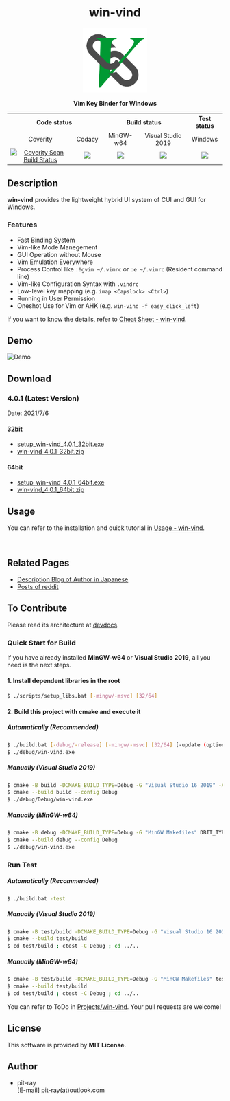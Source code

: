 <h1 align="center">win-vind</h1>

<p align="center">
  <img src="https://github.com/pit-ray/pit-ray.github.io/blob/master/win-vind/imgs/win-vind-icon.png?raw=true" width="150" height="150" />
  <p align="center"><b>Vim Key Binder for Windows</b></p>  
</p>  

<table align="center">
    <tr>
        <th colspan="2">Code status</th>
        <th colspan="2">Build status</th>
        <th colspan="2">Test status</th>
    </tr>
    <tr align="center">
        <td>Coverity</td>
        <td>Codacy</td>
        <td>MinGW-w64</td>
        <td>Visual Studio 2019</td>
        <td>Windows</td>
    </tr>
    <tr>
        <td align="center">
            <a href="https://scan.coverity.com/projects/pit-ray-win-vind"><img alt="Coverity Scan Build Status" src="https://scan.coverity.com/projects/22417/badge.svg"/></a>  
        </td>
        <td align="center">
            <a href="https://www.codacy.com/gh/pit-ray/win-vind/dashboard?utm_source=github.com&amp;utm_medium=referral&amp;utm_content=pit-ray/win-vind&amp;utm_campaign=Badge_Grade"><img src="https://app.codacy.com/project/badge/Grade/8f2e6f2826904efd82019f5888574327" /></a>
        </td>
        <td align="center">
            <a href="https://travis-ci.org/pit-ray/win-vind"><img src="https://travis-ci.org/pit-ray/win-vind.svg?branch=master" /></a>
        </td>
        <td align="center">
            <a href="https://github.com/pit-ray/win-vind/actions/workflows/msvc.yml"><img src="https://github.com/pit-ray/win-vind/actions/workflows/msvc.yml/badge.svg"></a>
        </td>
        <td align="center">
            <a href="https://github.com/pit-ray/win-vind/actions/workflows/test.yml"><img src="https://github.com/pit-ray/win-vind/actions/workflows/test.yml/badge.svg"></a>
        </td>
    </tr>
</table>
  

## Description
**win-vind** provides the lightweight hybrid UI system of CUI and GUI for Windows. 

### Features
- Fast Binding System
- Vim-like Mode Manegement
- GUI Operation without Mouse
- Vim Emulation Everywhere
- Process Control like `:!gvim ~/.vimrc` or `:e ~/.vimrc` (Resident command line)
- Vim-like Configuration Syntax with `.vindrc`
- Low-level key mapping (e.g. `imap <Capslock> <Ctrl>`)
- Running in User Permission
- Oneshot Use for Vim or AHK (e.g. `win-vind -f easy_click_left`)

If you want to know the details, refer to <a href="https://pit-ray.github.io/win-vind/cheat_sheet/">Cheat Sheet - win-vind</a>.  

## Demo

<img src="https://github.com/pit-ray/win-vind/blob/gh-pages/imgs/4xxdemo.gif?raw=true" title="Demo" >

<br>  

## Download
### 4.0.1 (Latest Version)  
Date: 2021/7/6  

#### 32bit  
- <a href="https://github.com/pit-ray/win-vind/releases/download/v4.0.0/setup_win-vind_4.0.1_32bit.exe.zip">setup_win-vind_4.0.1_32bit.exe</a>
- <a href="https://github.com/pit-ray/win-vind/releases/download/v4.0.0/win-vind_4.0.1_32bit.zip">win-vind_4.0.1_32bit.zip</a>  

#### 64bit  
- <a href="https://github.com/pit-ray/win-vind/releases/download/v4.0.0/setup_win-vind_4.0.1_64bit.exe.zip">setup_win-vind_4.0.1_64bit.exe</a>
- <a href="https://github.com/pit-ray/win-vind/releases/download/v4.0.0/win-vind_4.0.1_64bit.zip">win-vind_4.0.1_64bit.zip</a> 
  
## Usage
You can refer to the installation and quick tutorial in [Usage - win-vind](https://pit-ray.github.io/win-vind/usage/).  

<br>  
  
## Related Pages
- <a href="https://www.pit-ray.com/archive/category/win-vind">Description Blog of Author in Japanese</a>  
- <a href="https://www.reddit.com/user/pit-ray/posts/">Posts of reddit</a>  

## To Contribute

Please read its architecture at <a href="devdocs/README.md">devdocs</a>.  

### Quick Start for Build  
If you have already installed **MinGW-w64** or **Visual Studio 2019**, all you need is the next steps.  

#### 1. Install dependent libraries in the root
  ```bash  
  $ ./scripts/setup_libs.bat [-mingw/-msvc] [32/64]
  ```  

#### 2. Build this project with cmake and execute it

##### Automatically (Recommended)
  ```bash
  $ ./build.bat [-debug/-release] [-mingw/-msvc] [32/64] [-update (optional)]
  $ ./debug/win-vind.exe
  ```

##### Manually (Visual Studio 2019)
  ```bash
  $ cmake -B build -DCMAKE_BUILD_TYPE=Debug -G "Visual Studio 16 2019" -A x64 DBIT_TYPE=64 .
  $ cmake --build build --config Debug
  $ ./debug/Debug/win-vind.exe
  ```

##### Manually (MinGW-w64)
  ```bash
  $ cmake -B debug -DCMAKE_BUILD_TYPE=Debug -G "MinGW Makefiles" DBIT_TYPE=64 .
  $ cmake --build debug --config Debug
  $ ./debug/win-vind.exe
  ```

### Run Test 

##### Automatically (Recommended)
  ```bash
  $ ./build.bat -test
  ```

##### Manually (Visual Studio 2019)
  ```bash
  $ cmake -B test/build -DCMAKE_BUILD_TYPE=Debug -G "Visual Studio 16 2019" test
  $ cmake --build test/build
  $ cd test/build ; ctest -C Debug ; cd ../..
  ```

##### Manually (MinGW-w64)
  ```bash
  $ cmake -B test/build -DCMAKE_BUILD_TYPE=Debug -G "MinGW Makefiles" test
  $ cmake --build test/build
  $ cd test/build ; ctest -C Debug ; cd ../..
  ```

You can refer to ToDo in <a href="https://github.com/pit-ray/win-vind/projects/2">Projects/win-vind</a>. Your pull requests are welcome!

## License  

This software is provided by **MIT License**.  

## Author

- pit-ray  
[E-mail] pit-ray(at)outlook.com

